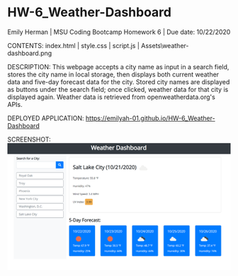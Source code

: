 # HW-6_Weather-Dashboard

Emily Herman 
| MSU Coding Bootcamp Homework 6
| Due date: 10/22/2020

CONTENTS:
index.html
| style.css
| script.js
| Assets\weather-dashboard.png

DESCRIPTION:
This webpage accepts a city name as input in a search field, stores the city name in local storage, then displays both current weather data and five-day forecast data for the city. Stored city names are displayed as buttons under the search field; once clicked, weather data for that city is displayed again. Weather data is retrieved from openweatherdata.org's APIs. 

DEPLOYED APPLICATION:
https://emilyah-01.github.io/HW-6_Weather-Dashboard

SCREENSHOT:
![See Assets folder](Assets/weather-dashboard.png?raw=true)

